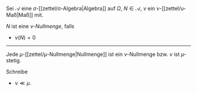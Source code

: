Sei $\mathcal{A}$ eine $\sigma$-[[zettel/σ-Algebra|Algebra]] auf $\Omega$, $N \in \mathcal{A}$, $\nu$ ein $\nu$-[[zettel/υ-Maß|Maß]] mit.

$N$ ist eine *$\nu$-Nullmenge*, falls
- $\nu(N) = 0$

---

Jede $\mu$-[[zettel/μ-Nullmenge|Nullmenge]] ist ein $\nu$-Nullmenge bzw. $\nu$ ist $\mu$-stetig.

Schreibe
- $\nu \ll \mu$.